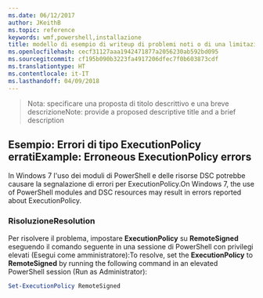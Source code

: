 ```yaml
---
ms.date: 06/12/2017
author: JKeithB
ms.topic: reference
keywords: wmf,powershell,installazione
title: modello di esempio di writeup di problemi noti o di una limitazione
ms.openlocfilehash: cecf31127aaa1942471877a2056230ab592bd095
ms.sourcegitcommit: cf195b090b3223fa4917206dfec7f0b603873cdf
ms.translationtype: HT
ms.contentlocale: it-IT
ms.lasthandoff: 04/09/2018
---
```

><span data-ttu-id="7d107-103">Nota: specificare una proposta di titolo descrittivo e una breve descrizione</span><span class="sxs-lookup"><span data-stu-id="7d107-103">Note: provide a proposed descriptive title and a brief description</span></span>

## <a name="example-erroneous-executionpolicy-errors"></a><span data-ttu-id="7d107-104">Esempio: Errori di tipo ExecutionPolicy errati</span><span class="sxs-lookup"><span data-stu-id="7d107-104">Example: Erroneous ExecutionPolicy errors</span></span> ##
<span data-ttu-id="7d107-105">In Windows 7 l'uso dei moduli di PowerShell e delle risorse DSC potrebbe causare la segnalazione di errori per ExecutionPolicy.</span><span class="sxs-lookup"><span data-stu-id="7d107-105">On Windows 7, the use of PowerShell modules and DSC resources may result in errors reported about ExecutionPolicy.</span></span>

### <a name="resolution"></a><span data-ttu-id="7d107-106">Risoluzione</span><span class="sxs-lookup"><span data-stu-id="7d107-106">Resolution</span></span>

<span data-ttu-id="7d107-107">Per risolvere il problema, impostare **ExecutionPolicy** su **RemoteSigned** eseguendo il comando seguente in una sessione di PowerShell con privilegi elevati (Esegui come amministratore):</span><span class="sxs-lookup"><span data-stu-id="7d107-107">To resolve, set the **ExecutionPolicy** to **RemoteSigned** by running the following command in an elevated PowerShell session (Run as Administrator):</span></span>

```powershell
Set-ExecutionPolicy RemoteSigned
```